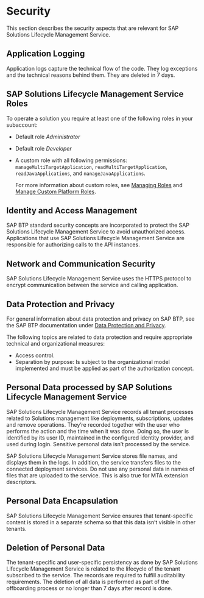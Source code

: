 <!-- loiod7923adc2a284b148f59494ac0d18aa6 -->

# Security

This section describes the security aspects that are relevant for SAP Solutions Lifecycle Management Service.



<a name="loiod7923adc2a284b148f59494ac0d18aa6__section_dsb_xyb_zwb"/>

## Application Logging

Application logs capture the technical flow of the code. They log exceptions and the technical reasons behind them. They are deleted in 7 days.



<a name="loiod7923adc2a284b148f59494ac0d18aa6__section_t3p_zyb_zwb"/>

## SAP Solutions Lifecycle Management Service Roles

To operate a solution you require at least one of the following roles in your subaccount:

-   Default role *Administrator*

-   Default role *Developer*

-   A custom role with all following permissions: `manageMultiTargetApplication`, `readMultiTargetApplication`, `readJavaApplications`, and `manageJavaApplications`.

    For more information about custom roles, see [Managing Roles](https://help.sap.com/docs/btp/sap-btp-neo-environment/managing-roles?locale=en-US&version=Cloud) and [Manage Custom Platform Roles](https://help.sap.com/docs/btp/sap-btp-neo-environment/manage-custom-platform-roles?locale=en-US&version=Cloud).




<a name="loiod7923adc2a284b148f59494ac0d18aa6__section_pvb_pyc_zwb"/>

## Identity and Access Management

SAP BTP standard security concepts are incorporated to protect the SAP Solutions Lifecycle Management Service to avoid unauthorized access. Applications that use SAP Solutions Lifecycle Management Service are responsible for authorizing calls to the API instances.



<a name="loiod7923adc2a284b148f59494ac0d18aa6__section_kdl_1hd_zwb"/>

## Network and Communication Security

SAP Solutions Lifecycle Management Service uses the HTTPS protocol to encrypt communication between the service and calling application.



<a name="loiod7923adc2a284b148f59494ac0d18aa6__section_djv_dhd_zwb"/>

## Data Protection and Privacy

For general information about data protection and privacy on SAP BTP, see the SAP BTP documentation under [Data Protection and Privacy](https://help.sap.com/docs/btp/sap-business-technology-platform/data-protection-and-privacy?version=Cloud).

The following topics are related to data protection and require appropriate technical and organizational measures:

-   Access control.
-   Separation by purpose: Is subject to the organizational model implemented and must be applied as part of the authorization concept.



<a name="loiod7923adc2a284b148f59494ac0d18aa6__section_urm_43d_zwb"/>

## Personal Data processed by SAP Solutions Lifecycle Management Service

SAP Solutions Lifecycle Management Service records all tenant processes related to Solutions management like deployments, subscriptions, updates and remove operations. They’re recorded together with the user who performs the action and the time when it was done. Doing so, the user is identified by its user ID, maintained in the configured identity provider, and used during login. Sensitive personal data isn’t processed by the service.

SAP Solutions Lifecycle Management Service stores file names, and displays them in the logs. In addition, the service transfers files to the connected deployment services. Do not use any personal data in names of files that are uploaded to the service. This is also true for MTA extension descriptors.



<a name="loiod7923adc2a284b148f59494ac0d18aa6__section_cvw_fkd_zwb"/>

## Personal Data Encapsulation

SAP Solutions Lifecycle Management Service ensures that tenant-specific content is stored in a separate schema so that this data isn’t visible in other tenants.



<a name="loiod7923adc2a284b148f59494ac0d18aa6__section_yvk_yqd_zwb"/>

## Deletion of Personal Data

The tenant-specific and user-specific persistency as done by SAP Solutions Lifecycle Management Service is related to the lifecycle of the tenant subscribed to the service. The records are required to fulfill auditability requirements. The deletion of all data is performed as part of the offboarding process or no longer than 7 days after record is done.

